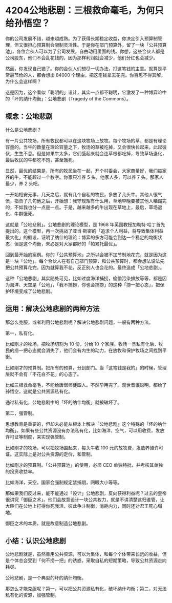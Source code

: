# 4204公地悲剧：三根救命毫毛，为何只给孙悟空？

你的公司发展不错，越来越成熟。为了获得长期稳定收益，你决定引入预算制管理，但又很担心预算制会限制灵活性。于是你在部门预算外，留了一块「公共预算池」，各位合伙人可以为了公司发展，自由动用里面的钱。你想，这些合伙人都是公司股东，他们不会乱花钱的，因为那样利润就会减少，他们分红也会减少。

然而，你发现自己错了。你的合伙人们想尽一切办法，打这笔钱的主意。就算是平常最节俭的人，都会想出 84000 个理由，把这笔钱拿去花完。你百思不得其解，为什么会这样啊？

这是因为，这个看似「聪明的」设计，其实一点都不聪明，它激发了一种博弈论中的「坏的纳什均衡」：公地悲剧（Tragedy of the Commons）。

## 概念：公地悲剧

什么是公地悲剧？

有一片公共牧场，所有牧民都可以在这块牧场上放牧。每个牧场的草，都是有理论容量的。当牛的数量在理论容量之下，牧场的草被吃掉，又会很快长起来，此起彼伏，生生不息。但是如果牛太多，它们饿起来就会连草根都吃掉，导致草场退化，最后牧民的牛都吃不饱，甚至饿死。

显然，最优的结果是，所有的牧民坐在一起，开个村委会，大家商量好，我们每家养的牛，不能超过一个数字。你家只准养 5 头，他家人多，可以养 7 头。那家人最少，养 2 头吧。

一开始相安无事，几天之后，就有几个自私的牧民，多放了几头牛。其他人很气愤，指责了几句他之后，开始想：我守规矩有什么用，草地早晚要被其他人糟蹋完的，不如我也分一点是一点。于是，越来越多的牛出现在草地上，最后，草场退化，牛群饿死。

这就是「公地悲剧」。公地悲剧的理论模型，是 1968 年英国教授加勒特·哈丁首先提出的。这个模型，再一次挑战了亚当·斯密的「追求个人利益，将导致集体利益最大化」的假设，证明了纳什的理论：博弈的多方可能会到达一个稳定的均衡状态，但是这个均衡，未必是对大家都好的「帕累托最优」。

回到最开始的案例。你的「公共预算池」之所以会被不加节制地花完，就是因为这是一块「公地」。每个合伙人在有自己部门预算，和公共预算时，都会想法设法先把公共预算花完。因为就算我不花，反正别人也会花的。最终造成「公地悲剧」。

这种「公地悲剧」其实随处可见，比如过度海洋捕捞，偷偷污染排放等等，都是因为海洋、天空是「公地」，「我不捕捞，你也会捕捞」的这种「捞一把心态」，把保护环境变成了公地悲剧。

## 运用：解决公地悲剧的两种方法

那怎么克服，或者利用公地悲剧呢？解决公地悲剧问题，一般有两种方法。

第一，私有化。

比如刚才的牧场。把牧场切割为 10 份，分给 10 个家族。牧场一旦私有化后，牧民的捞一把心态就会消失了，他们会有内生的动力，在放牧和保护牧场之间找到平衡。

比如刚才的预算制。把所有的预算，分到部门。当「这笔钱是我的」的时候，管理层就不会有「不花白不花」的心态了。

比如三根救命毫毛，不能给唐僧师徒四人。不然早用完了。观世音很聪明，都给了孙悟空，这就是公共资源私有化。

通过私有化，公地悲剧中的「坏的纳什均衡」就被破坏了。

第二，强管制。

思想教育是重要的，但却未必能从根本上解决「公地悲剧」这个特殊的「坏的纳什均衡」。如果有些公共资源没有办法私有化，比如海洋，空气，可以用收费，发放许可证等制度，来实现强管制。

比如刚才的牧场。可以把牧场围起来，每头牛收 100 元的放牧费，发放养殖许可证。这实际上是对公共资源的定价，和管制。

比如刚才的预算制。「公共预算池」的使用，必须 CEO 单独特批，并考核其单独的投资收益率。

比如海洋，天空。国家会强制规定禁捕期，网眼大小等等。

那如果我们反过来，能不能通过「设计」公地悲剧，反向获得利益呢？过去的皇帝很讲究「御臣之术」。他们会故意设计一块公共权力，就是不讲清楚这归谁管，让大臣们在公地上打得你死我活，彼此争斗制衡，消耗内力，同时还对君王死心塌地。

御臣之术的本质，就是故意制造公地悲剧。

## 小结：认识公地悲剧

公地悲剧就是，虽然善用公共资源，可以为集体，和每个个体带来长远的收益，但是个体总会受到「何不捞一把」的诱惑，采取自私的短期策略，导致公共资源走向耗尽。

公地悲剧，是一个典型的坏的纳什均衡。

那怎么才能克服呢？第一，可以把公共资源私有化，破坏纳什均衡；第二，对无法私有化的资源，加强管制。


